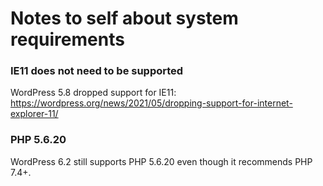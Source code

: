 # Notes to self about system requirements

### IE11 does not need to be supported
WordPress 5.8 dropped support for IE11: 
https://wordpress.org/news/2021/05/dropping-support-for-internet-explorer-11/

### PHP 5.6.20
WordPress 6.2 still supports PHP 5.6.20 even though it recommends PHP 7.4+.
